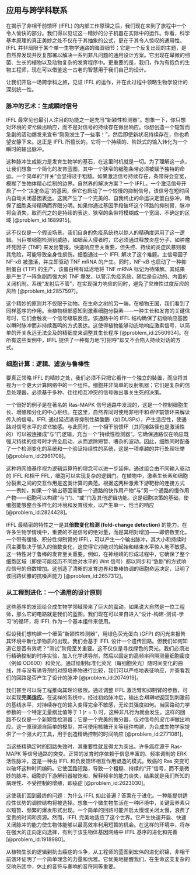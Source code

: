 ## 应用与跨学科联系

在揭示了非相干前馈环 (IFFL) 的内部工作原理之后，我们现在来到了旅程中一个令人愉快的部分。我们得以见证这一精妙的分子机器在实际中的运作。你看，科学基本原理的真正美妙之处不仅在于其抽象的公式，更在于其令人惊叹的通用性。IFFL 并非局限于某个单一生物学通路的晦澀细节；它是一个反复出现的主题，是自然界发现并反复部署以解决一系列非凡问题的通用设计方案。它出现在卑微的细菌、生长的植物以及动物复杂的发育程序中。更重要的是，我们，作为有抱负的生物工程师，现在可以借鉴这一古老的智慧用于我们自己的设计。

让我们开启一场跨学科之旅，见证 IFFL 的运作，并在此过程中领略生物学设计的深刻统一性。

### 脉冲的艺术：生成瞬时信号

IFFL 最常见也最引人注目的功能之一是充当“新颖性检测器”。想象一下，你只想对环境的*变化*做出响应，而不是对信号的持续存在做出响应。你想创造一个短暂而急剧的活动爆发来宣布“刚刚发生了一些事！”，然后即使新状况持续存在，你也希望安静下来。这正是 IFFL 所擅长的。它将一个持续的、阶跃式的输入转化为一个瞬时的输出脉冲。

这种脉冲生成能力是发育生物学的基石，在这里时机就是一切。为了理解这一点，让我们想象一个简化的发育蓝图，其中一个狭窄的细胞条带必须被赋予独特的命运。一个简单的“开关”会显得过于粗糙。如果激活信号持续存在，条带将会变宽，模糊了生物体精心绘制的边界。自然界的解决方案？一个 IFFL。一个激活信号开启了一个“决定命运”的基因，但它也启动了一个较慢的抑制信号，该信号在短时间内自动关闭基因表达。这就产生了一个完美的、自我终止的命运决定蛋白脉冲，确保了细胞条带精确而界限分明。如果你通过基因手段破坏这个环路的抑制臂，脉冲将会消失，取而代之的是持续的表达，狭窄的条带将模糊成一个宽阔、不确定的区域 [@problem_id:1689915]。

这不仅仅是一个假设场景。我们自身的免疫系统也以惊人的精确度运用了这一逻辑。当巨噬细胞检测到威胁，如细菌入侵者时，它必须通过释放炎症分子，如肿瘤坏死因子 (TNF) 来发出警报。快速响应至关重要，但失控、持续的炎症风暴则极其危险，可能导致全身性损伤。细胞通过一个 IFFL 解决了这个难题。主信号因子 NF-κB 被激活，并立即驱动 TNF mRNA 的产生。同时，NF-κB 也启动了一种抑制蛋白 (TTP) 的生产，该蛋白稍有延迟地将 TNF mRNA 标记为待降解。其结果是产生了一阵急剧而强大的 TNF 爆发，以警示免疫系统，随后是自动的、内置的关闭机制。系统“发射后不管”，在实现强力响应的同时，避免了灾难性过度反应的风险 [@problem_id:2857597]。

这个精妙的原则并不仅限于动物。在生命之树的另一端，在植物王国，我们看到了同样基序的作用。当植物根部感知到激素细胞分裂素——一种生长和发育的关键信号时，它们会触发一个信号级联反应。该通路中的 IFFL 结构确保了初级响应基因以瞬时脉冲而非持续轰鸣的方式表达。这使得植物能够动态地响应激素信号，以简单的开关永远无法企及的精细度来调整其生长程序 [@problem_id:2560934]。在所有这些案例中，IFFL 提供了一种有力地“打招呼”却又不会陷入持续对话的方式。

### 细胞计算：逻辑、滤波与鲁棒性

要真正领略 IFFL 的精妙之处，我们必须不只把它看作一个独立的裝置，而应将其视为一个更大计算网络中的一个组件。细胞并非简单的反射机器；它们是复杂的信息处理器，必须基于多种、往往相互冲突的信号做出事关生死的决策。

一个很好的例子是在著名的 Ras-MAPK 信号通路中发现的，这是一个控制细胞生长、增殖和分化的中心枢纽。在这里，自然界同时使用非相干和*相干*前馈环来解读传入的信号。IFFL 通过延迟诱导抑制性磷酸酶（如 DUSPs），产生适应性，使通路对信号水平的*变化*敏感。与此同时，一个相干前馈环（其间接路径也是激活性的）可以被连接成“与”门逻辑，充当一个“持续性检测器”。它确保通路仅在响应既强*又*持续的信号时才完全启动，从而滤除短暂、嘈杂的波动。因此，细胞同时配备了一个检测变化的系统和一个验证持续性的系统，这是一项卓越的并行处理壮举 [@problem_id:2961708]。

这种将网络基序视为逻辑运算符的理念可以进一步延伸。通过组合由不同输入驱动的 IFFL 和相干 FFL，细胞可以实现复杂的逻辑门。在植物中，激素生长素和细胞分裂素之间的交互作用是这类计算的典范。根据这两种激素下游靶标的连接方式——例如，如果一个输出基因需要一个通路的快作用产物“与”另一个通路的慢作用产物——细胞可以构建“与”门、“或”门及其他逻辑功能。这是细胞决策的基础，使细胞能够整合多样化的环境和发育线索，以产生单一、恰当的响应 [@problem_id:2824428]。

IFFL 最精密的特性之一是其**倍数变化检测 (fold-change detection)** 的能力。在许多生物学情境中，重要的不是信号的绝对量，而是其相对增加——即倍数变化。一个带有缓慢、积分性抑制臂的 IFFL，可以产生一个输出脉冲，其大小和持续时间主要取决于输入的倍数变化，这使得它对绝对的起始和结束水平惊人地不敏感。这一特性对于鲁棒的发育至关重要。例如，在神经嵴的形成过程中，它确保了整个细胞区域（即使可能经历不同绝对水平的 Wnt 信号）都以同步和“急剧”的方式响应信号的倍数增加。这创造了清晰的发育边界和鲁棒协调的细胞命运决定，证明了该回路优雅的抗噪声能力 [@problem_id:2657312]。

### 从工程到进化：一个通用的设计原则

这些基序的发现给合成生物学领域带来了巨大的震动。如果说大自然是一位工程师，那么它的电路就是我们的蓝图。我们现在可以亲自进入“设计-构建-测试-学习”的循环，将 IFFL 作为一个基本组件来使用。

假设我们想构建一个细菌“新颖性检测器”，用绿色荧光蛋白 (GFP) 的闪光来报告其环境中新化学物质的出现。我们会基于 IFFL 设计一个遗传回路。但我们如何知道它是否有效呢？“测试”阶段至关重要。这不仅仅是寻找绿色的荧光。我们必须进行精确控制的时序实验，加入化学诱导剂，然后以固定的高频率间隔测量细胞密度（例如 OD600）和荧光。通过绘制标准化荧光（每细胞荧光）随时间变化的曲线，并与没有诱导剂的对照培养物进行比较，我们可以严格地表征响应，并查看我们的回路是否产生了设计的脉冲 [@problem_id:2074919]。

我们甚至可以将工程推向其理论极限。通过调整 IFFL 激活臂和抑制臂的参数，可以实现**完美适应**。在这样的系统中，经过初始脉冲后，输出会*精确地*返回到刺激前的基线水平，对持续存在的输入变得完全不敏感，无论其强度如何。当回路动力学参数的一个特定无量纲比值等于 1 ($r = 1$) 时，这种非凡行为就会发生。这样的回路不仅仅是一个新颖性检测器；它是一个完美的微分器，仅对信号的*变化率*做出响应。这一原理源自简单的模型，并可使用核糖开关等组件构建，为合成生物学家提供了一个强大的工具，用于创造精确控制的时间响应 [@problem_id:2771081]。

当这些精确定时的回路失效时，其重要性就显得尤为突出。许多癌症源于 Ras-MAPK 等信号通路的突变。正常的发育时序依赖于信息丰富的、频率调制的 ERK 活性脉冲，这是一种由 IFFL 和负反馈环相互作用塑造的模式。致癌的 Ras 突变可以破坏这种时间编码。它使回路短路，导致一个粗糙、持续的“开”信号，而不是微妙的脉冲。细胞的下游解码器被饱和，解释频率的能力丧失，结果就是我们所知的病理性、不受控制的增殖，即癌症 [@problem_id:2623030]。

这使我们回到最终的问题：为什么 IFFL 如此普遍？答案在于进化。一种能提供适应性优势的调控结构将被选择。想象一个微生物生活在一种环境中，关键营养素只以短暂、频繁的爆发形式出现。一个简单的回路可能开启太慢或关闭太慢，浪费了宝贵的时间和资源。然而，IFFL 完美地适应了这个世界。它产生快速开启、快速关闭脉冲的能力使生物体能够以最高效率利用短暂的机会。在这样的环境中，将存在强大的正向定向选择，有利于该生物体基因网络中 IFFL 基序的进化和完善 [@problem_id:1918980]。

从植物生长的逻辑到抗击癌症的斗争，从工程师的蓝图到宏伟的进化织锦，非相干前馈环证明了一个简单理念的力量和优雅。它优美地提醒我们，在生命这支复杂的交响乐团中，休止的音符与奏响的音符同等重要。